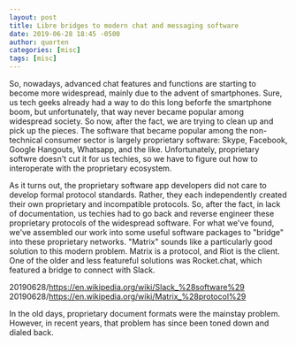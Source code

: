```yaml
---
layout: post
title: Libre bridges to modern chat and messaging software
date: 2019-06-28 18:45 -0500
author: quorten
categories: [misc]
tags: [misc]
---
```


So, nowadays, advanced chat features and functions are starting to
become more widespread, mainly due to the advent of smartphones.
Sure, us tech geeks already had a way to do this long beforfe the
smartphone boom, but unfortunately, that way never became popular
among widespread society.  So now, after the fact, we are trying to
clean up and pick up the pieces.  The software that became popular
among the non-technical consumer sector is largely proprietary
software: Skype, Facebook, Google Hangouts, Whatsapp, and the like.
Unfortunately, proprietary softwre doesn't cut it for us techies, so
we have to figure out how to interoperate with the proprietary
ecosystem.

As it turns out, the proprietary software app developers did not care
to develop formal protocol standards.  Rather, they each independently
created their own proprietary and incompatible protocols.  So, after
the fact, in lack of documentation, us techies had to go back and
reverse engineer these proprietary protocols of the widespread
software.  For what we've found, we've assembled our work into some
useful software packages to "bridge" into these proprietary networks.
"Matrix" sounds like a particularly good solution to this modern
problem.  Matrix is a protocol, and Riot is the client.  One of the
older and less featureful solutions was Rocket.chat, which featured a
bridge to connect with Slack.

20190628/https://en.wikipedia.org/wiki/Slack_%28software%29  
20190628/https://en.wikipedia.org/wiki/Matrix_%28protocol%29

In the old days, proprietary document formats were the mainstay
problem.  However, in recent years, that problem has since been toned
down and dialed back.
